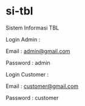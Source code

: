 # si-tbl

Sistem Informasi TBL

Login Admin :

Email : admin@gmail.com

Password : admin

Login Customer :

Email : customer@gmail.com

Password : customer